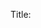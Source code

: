 Title: <title> 

Subtitle:  

Tags: <tags> 

Link: <link> 

Timestamp:  

Status: 0 - Idea; 4 - In Work; 5 - Held; 6 - Completed; 8 - Canceled; 9 - Published;  

Type: pick-from: appreciation, blog 

Featured: <boolean> 

Greatest Hits: <boolean> 

Category: <rank: 1 - Foundational; 2 - Core; 3 - Canonical; 4 - Political; 5 - Critical; 6 - Christmas; 7 - Topical; 8 - Technical; > 

Importance: <seq> 

Date: <date> 

Index: <index> 

Minutes to Read: <minutestoread> 

Image Name: <imagename> 

Image Alt:  

Image Caption:  

Image Credit:  

Image Credit Link: <link> 

Buttondown Link: <link> 

Ghost Link: <link> 

Medium Link: <link> 

Substack Link: <link> 

Short ID: <shortid> 

Teaser: <longtext> 

Body:  

